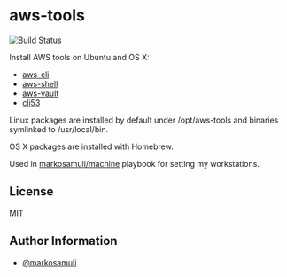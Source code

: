 aws-tools
=========

[![Build Status](https://travis-ci.org/markosamuli/ansible-aws-tools.svg?branch=master)](https://travis-ci.org/markosamuli/ansible-aws-tools)

Install AWS tools on Ubuntu and OS X:

- [aws-cli](https://github.com/aws/aws-cli)
- [aws-shell](https://github.com/awslabs/aws-shell)
- [aws-vault](https://github.com/99designs/aws-vault)
- [cli53](https://github.com/barnybug/cli53)

Linux packages are installed by default under /opt/aws-tools and binaries symlinked to /usr/local/bin.

OS X packages are installed with Homebrew.

Used in [markosamuli/machine](https://github.com/markosamuli/machine) playbook for setting my workstations.

License
-------

MIT

Author Information
------------------

- [@markosamuli](https://github.com/markosamuli)
